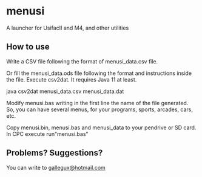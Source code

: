 # menusi
A launcher for UsifacII and M4, and other utilities

## How to use
Write a CSV file following the format of menusi_data.csv file.

Or fill the menusi_data.ods file following the format and instructions inside the file.
Execute csv2dat. It requires Java 11 at least.

java csv2dat menusi_data.csv menusi_data.dat

Modify menusi.bas writing in the first line the name of the file generated.
So, you can have several menus, for your programs, sports, arcades, cars, etc.

Copy menusi.bin, menusi.bas and menusi_data to your pendrive or SD card.
In CPC execute run"menusi.bas"

## Problems?  Suggestions?
You can write to gallegux@hotmail.com
